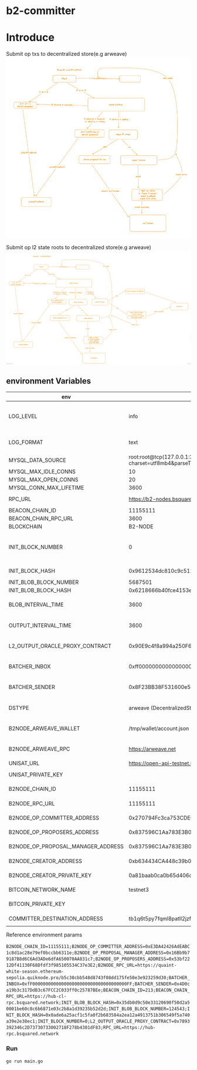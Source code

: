 # b2-committer

# Introduce

Submit op txs to decentralized store(e.g arweave)
![img_1.png](img_1.png)

Submit op l2 state roots to decentralized store(e.g arweave)
![img_2.png](img_2.png)

## environment Variables

| env                                | value                                                        | description                              | remarks                   |
| ---------------------------------- | ------------------------------------------------------------ | ---------------------------------------- | ------------------------- |
| LOG_LEVEL                          | info                                                         |                                          | warn、error、panic、fatal |
| LOG_FORMAT                         | text                                                         |                                          | options: text、json       |
| MYSQL_DATA_SOURCE                  | root:root@tcp(127.0.0.1:3306)/b2_committer?charset=utf8mb4&parseTime=True&loc=Local&multiStatements=true |                                          |                           |
| MYSQL_MAX_IDLE_CONNS               | 10                                                           |                                          |                           |
| MYSQL_MAX_OPEN_CONNS               | 20                                                           |                                          |                           |
| MYSQL_CONN_MAX_LIFETIME            | 3600                                                         |                                          |                           |
| RPC_URL                            | https://b2-nodes.bsquared.network                            | B2NODE-RPC                               |                           |
| BEACON_CHAIN_ID                    | 11155111                                                     |                                          |                           |
| BEACON_CHAIN_RPC_URL               | 3600                                                         |                                          |                           |
| BLOCKCHAIN                         | B2-NODE                                                      |                                          |                           |
| INIT_BLOCK_NUMBER                  | 0                                                            | for begainning to sync block to local db |                           |
| INIT_BLOCK_HASH                    | 0x9612534dc810c9c51211c77def2db781d7cc7979b0cb076a47c9fc6fb6dc475c | Init block hash                          |                           |
| INIT_BLOB_BLOCK_NUMBER             | 5687501                                                      |                                          |                           |
| INIT_BLOB_BLOCK_HASH               | 0x6218666b40fce4153e8f5349ab2f9d2590a601e5a178e4b6d4580094d5c0c2ee |                                          |                           |
| BLOB_INTERVAL_TIME                 | 3600                                                         | btc-network type                         |                           |
| OUTPUT_INTERVAL_TIME               | 3600                                                         | btc-network type                         |                           |
| L2_OUTPUT_ORACLE_PROXY_CONTRACT    | 0x90E9c4f8a994a250F6aEfd61CAFb4F2e895D458F                   | btc-network type                         |                           |
| BATCHER_INBOX                      | 0xff00000000000000000000000000000011155420 (op batcher inbox) | btc-network type                         |                           |
| BATCHER_SENDER                     | 0x8F23BB38F531600e5d8FDDaAEC41F13FaB46E98c (op batcher inbox) | btc-network type                         |                           |
| DSTYPE                             | arweave (DecentralizedStore type)                            | btc-network type                         |                           |
| B2NODE_ARWEAVE_WALLET              | /tmp/wallet/account.json                                     | btc-network type                         |                           |
| B2NODE_ARWEAVE_RPC                 | https://arweave.net                                          | btc-network type                         |                           |
| UNISAT_URL                         | https://open-api-testnet.unisat.io/                          | privateKey                               |                           |
| UNISAT_PRIVATE_KEY                 |                                                              | btc commit destination                   |                           |
| B2NODE_CHAIN_ID                    | 11155111                                                     | btc commit destination                   |                           |
| B2NODE_RPC_URL                     | 11155111                                                     | btc commit destination                   |                           |
| B2NODE_OP_COMMITTER_ADDRESS        | 0x270794Fc3ca753CDE033D2AeF9D00EAf71EbC386                   | btc commit destination                   |                           |
| B2NODE_OP_PROPOSERS_ADDRESS        | 0x837596C1Aa783E3B06C7Efb10a51Fe6699208D1D                   | btc commit destination                   |                           |
| B2NODE_OP_PROPOSAL_MANAGER_ADDRESS | 0x837596C1Aa783E3B06C7Efb10a51Fe6699208D1D                   | btc commit destination                   |                           |
| B2NODE_CREATOR_ADDRESS             | 0xb634434CA448c39b05b460dEC51f458EaC1e2759                   | btc commit destination                   |                           |
| B2NODE_CREATOR_PRIVATE_KEY         | 0a81baab0ca0b65d406d68c79945054b092cbe77499ca55c57b3ecfd33f1d551 | btc commit destination                   |                           |
| BITCOIN_NETWORK_NAME               | testnet3                                                     | btc commit destination                   |                           |
| BITCOIN_PRIVATE_KEY                |                                                              | btc commit destination                   |                           |
| COMMITTER_DESTINATION_ADDRESS      | tb1q6t5py7fqml8patll2jzfc26q7987xqthslyvj4                   | btc commit destination                   |                           |

Reference environment params

`B2NODE_CHAIN_ID=11155111;B2NODE_OP_COMMITTER_ADDRESS=0xE3DA42426AdEABC1c8d1ac28e79ef0bccbb6311e;B2NODE_OP_PROPOSAL_MANAGER_ADDRESS=0x16Bb9b79187B8d6C6Ad3ADe6dfA650070AA831c7;B2NODE_OP_PROPOSERS_ADDRESS=0x53bf2212Df41130F68Dfdf3f985105534C37e3E2;B2NODE_RPC_URL=https://quaint-white-season.ethereum-sepolia.quiknode.pro/b5c30cbb548d8743f08dd175fe50e3e923259d30;BATCHER_INBOX=0xfF000000000000000000000000000000000000FF;BATCHER_SENDER=0x4D0ca19b3c317DdB3c67FCC2C033ff0c25787BEe;BEACON_CHAIN_ID=213;BEACON_CHAIN_RPC_URL=https://hub-cl-rpc.bsquared.network;INIT_BLOB_BLOCK_HASH=0x35db0d9c50e33120690f50d2a50001be60c8c6b6871e03c2b8a1d39235b52d2d;INIT_BLOB_BLOCK_NUMBER=124543;INIT_BLOCK_HASH=0x0ade6a25acf1c5fa0f2b683584a2ea12a4913751b306549f5a740a39e2e38ec1;INIT_BLOCK_NUMBER=0;L2_OUTPUT_ORACLE_PROXY_CONTRACT=0x7893392346c2D73730733002718F278b4301dF83;RPC_URL=https://hub-rpc.bsquared.network`

### Run

```
go run main.go
```
